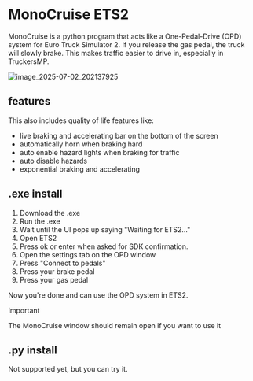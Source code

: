 # MonoCruise ETS2
MonoCruise is a python program that acts like a One-Pedal-Drive (OPD) system for Euro Truck Simulator 2. If you release the gas pedal, the truck will slowly brake. This makes traffic easier to drive in, especially in TruckersMP.

![image_2025-07-02_202137925](https://github.com/user-attachments/assets/0b35aa19-340f-44a9-8e8b-0493c9cd30ca)

## features
This also includes quality of life features like:
- live braking and accelerating bar on the bottom of the screen
- automatically horn when braking hard
- auto enable hazard lights when braking for traffic
- auto disable hazards
- exponential braking and accelerating
## .exe install
1. Download the .exe
2. Run the .exe
3. Wait until the UI pops up saying "Waiting for ETS2..."
4. Open ETS2
5. Press ok or enter when asked for SDK confirmation.
6. Open the settings tab on the OPD window
7. Press "Connect to pedals"
8. Press your brake pedal
9. Press your gas pedal

Now you're done and can use the OPD system in ETS2.

> [!IMPORTANT]
> The MonoCruise window should remain open if you want to use it
## .py install
Not supported yet, but you can try it.
